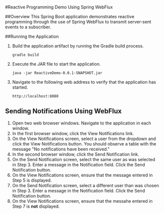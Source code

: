 #Reactive Programming Demo Using Spring WebFlux

##Overview
This Spring Boot application demonstrates reactive programming through the use of Spring WebFlux to transmit server-sent events to a subscriber.

##Running the Application

1. Build the application artifact by running the Gradle build process.


    `gradle build`
2. Execute the JAR file to start the application.



    `java -jar ReactiveDemo-0.0.1-SNAPSHOT.jar`

3. Navigate to the following web address to verify that the application has started.


    `http://localhost:8080`



## Sending Notifications Using WebFlux

1. Open two web browser windows. Navigate to the application in each window.
2. In the first browser window, click the View Notifications link.
3. On the View Notifications screen, select a user from the dropdown and click the View Notifications button.  You should observe a table with the message "No notifications have been received."
4. In the second browser window, click the Send Notification link.
5. On the Send Notification screen, select the same user as was selected in Step 3.  Enter a message in the Notification field.  Click the Send Notification button.
6. On the View Notifications screen, ensure that the message entered in Step 5 is displayed.
7. On the Send Notification screen, select a different user than was chosen in Step 3.  Enter a message in the Notification field.  Click the Send Notification button.
8. On the View Notifications screen, ensure that the messahe entered in Step 7 is **not** displayed.